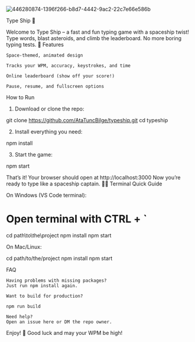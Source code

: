 ![446280874-1396f266-b8d7-4442-9ac2-22c7e66e586b](https://github.com/user-attachments/assets/2794690b-f7d9-42b0-82a1-5eb137084077)

Type Ship 🚀

Welcome to Type Ship – a fast and fun typing game with a spaceship twist!
Type words, blast asteroids, and climb the leaderboard. No more boring typing tests. 🚀
Features

    Space-themed, animated design

    Tracks your WPM, accuracy, keystrokes, and time

    Online leaderboard (show off your score!)

    Pause, resume, and fullscreen options

How to Run

1. Download or clone the repo:

git clone https://github.com/AtaTuncBilge/typeship.git
cd typeship

2. Install everything you need:

npm install

3. Start the game:

npm start

That’s it! Your browser should open at http://localhost:3000
Now you’re ready to type like a spaceship captain. 👨‍🚀
Terminal Quick Guide

On Windows (VS Code terminal):

# Open terminal with CTRL + `
cd path\to\the\project
npm install
npm start

On Mac/Linux:

cd path/to/the/project
npm install
npm start

FAQ

    Having problems with missing packages?
    Just run npm install again.

    Want to build for production?

    npm run build

    Need help?
    Open an issue here or DM the repo owner.

Enjoy! 🚀
Good luck and may your WPM be high!
